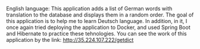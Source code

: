 English language: 
This application adds a list of German words with translation to the database and displays them 
in a random order. The goal of this application is to help me to learn Deutsch language. In addition, 
in it, I once again tried deploying the application to Docker, and used Spring Boot and Hibernate to 
practice these tehnologies. You can see the work of this application by the link: http://35.224.107.222/getdict
